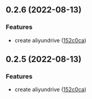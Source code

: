 ## 0.2.6 (2022-08-13)


### Features

* create aliyundrive ([152c0ca](https://github.com/linkdrive/sharelist-plugin/commit/152c0ca9da87d07e98d72156d27628d0ad498cbb))



## 0.2.5 (2022-08-13)


### Features

* create aliyundrive ([152c0ca](https://github.com/linkdrive/sharelist-plugin/commit/152c0ca9da87d07e98d72156d27628d0ad498cbb))



